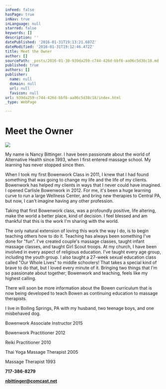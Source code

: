 ```yaml
---
inFeed: false
hasPage: true
inNav: true
inLanguage: null
starred: false
keywords: []
description: ''
datePublished: '2016-01-31T19:13:21.607Z'
dateModified: '2016-01-31T19:12:46.472Z'
title: Meet the Owner
author: []
sourcePath: _posts/2016-01-30-939da259-c744-426d-bbf6-aa06c5d38c18.md
published: true
authors: []
publisher:
  name: null
  domain: null
  url: null
  favicon: null
url: 939da259-c744-426d-bbf6-aa06c5d38c18/index.html
_type: WebPage

---
```

# Meet the Owner
![](https://the-grid-user-content.s3-us-west-2.amazonaws.com/af43edc0-b762-46f9-abab-4a8f2a3db619.jpg)

My name is Nancy
Bittinger. I have been passionate about the world of Alternative Health since 1993,
when I first entered massage school. My learning has never stopped since then. 

When I took my first
Bowenwork Class in 2011, I knew that I had found something that was
going to change my life and the life of my clients. Bowenwork has helped my clients in ways that I never could have imagined. I opened Carlisle
Bowenwork in 2012\. For me,
it's been a huge learning curve to run a large Wellness Center, and bring new therapies
to Central PA, but now, I can't imagine having any other profession. 

Taking that first Bowenwork class, was a profoundly positive, life altering, make the
world a better place, kind of decision. I feel blessed and am thankful that this is the work I'm sharing
with the world.

The only natural
extension of loving this work the way I do, is to begin teaching others how
to do it. Teaching has always been something I've done for "fun". I've created
couple's massage classes, taught infant massage classes, and taught Girl Scout
troops. At my church, I have been involved in every aspect of religious
education. I've taught every age group, including the youth group. I also
taught a 27-week sexual education class called "Our Whole Lives" to middle
schoolers! That takes a special kind of brave to do that, but I loved every
minute of it. Bringing two things that I'm so passionate about together; Bowenwork and teaching, feels like my highest calling.

There will soon be more
information about the Bowen curriculum that is now being developed to teach Bowen
as continuing education to massage therapists. 

I live in Boiling Springs,
PA with my husband, two teenage boys, and one misbehaved dog.

Bowenwork Associate
Instructor 2015

Bowenwork Practitioner 2012

Reiki Practitioner 2010

Thai Yoga Massage Therapist 2005

Massage Therapist 1993

**717-386-8279**

**nbittinger@comcast.net**